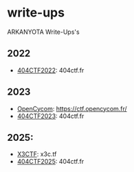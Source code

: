 # write-ups

ARKANYOTA Write-Ups's

## 2022

- [404CTF2022](404CTF/index.md): 404ctf.fr

## 2023

- [OpenCycom](OpenCycom2023/index.md): https://ctf.opencycom.fr/
- [404CTF2023](404CTF2023/index.md): 404ctf.fr

## 2025:

- [X3CTF](X3CTF/man-vs-matrix/README.md): x3c.tf
- [404CTF2025](404CTF2025/index.md): 404ctf.fr
